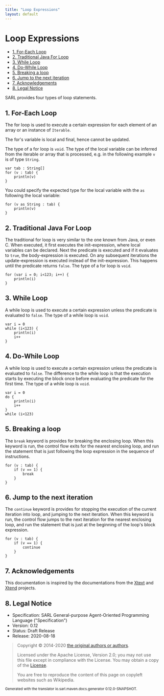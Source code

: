 ```yaml
---
title: "Loop Expressions"
layout: default
---
```


# Loop Expressions


<ul class="page_outline" id="page_outline">

<li><a href="#1-for-each-loop">1. For-Each Loop</a></li>
<li><a href="#2-traditional-java-for-loop">2. Traditional Java For Loop</a></li>
<li><a href="#3-while-loop">3. While Loop</a></li>
<li><a href="#4-do-while-loop">4. Do-While Loop</a></li>
<li><a href="#5-breaking-a-loop">5. Breaking a loop</a></li>
<li><a href="#6-jump-to-the-next-iteration">6. Jump to the next iteration</a></li>
<li><a href="#7-acknowledgements">7. Acknowledgements</a></li>
<li><a href="#8-legal-notice">8. Legal Notice</a></li>

</ul>


SARL provides four types of loop statements.


## 1. For-Each Loop

The for loop is used to execute a certain expression for each element of an array or an instance of `Iterable`.

The for's variable is local and final, hence cannot be updated.

The type of a for loop is `void`. The type of the local variable can be inferred from the
iterable or array that is processed, e.g. in the following example `v` is of type `String`.

```sarl
var tab : String[]
for (v : tab) {
	println(v)
}
```


You could specify the expected type for the local variable with the `as` following the local variable:

```sarl
for (v as String : tab) {
	println(v)
}
```



## 2. Traditional Java For Loop

The traditional for loop is very similar to the one known from Java, or even C.
When executed, it first executes the init-expression, where local variables can be
declared. Next the predicate is executed and if it evaluates to `true`, the
body-expression is executed. On any subsequent iterations the update-expression
is executed instead of the init-expression. This happens until the predicate
returns `false`. The type of a for loop is `void`.

```sarl
for (var i = 0; i<123; i++) {
	println(i)
}
```



## 3. While Loop

A while loop is used to execute a certain expression unless the predicate is evaluated to
`false`. The type of a while loop is `void`.

```sarl
var i = 0
while (i<123) {
	println(i)
	i++
}
```



## 4. Do-While Loop

A while loop is used to execute a certain expression unless the predicate is evaluated 
to `false`. The difference to the while loop is that the execution starts by 
executing the block once before evaluating the predicate for the first time. 
The type of a while loop is `void`.

```sarl
var i = 0
do {
	println(i)
	i++
}
while (i<123)
```



## 5. Breaking a loop

The `break` keyword is provides for breaking the enclosing loop.
When this keyword is run, the control flow exits for the nearest
enclosing loop, and run the statement that is just following the loop
expression in the sequence of instructions.

```sarl
for (v : tab) {
	if (v == 1) {
		break
	}
}
```



## 6. Jump to the next iteration

The `continue` keyword is provides for stopping the execution of the
current iteration into loop, and jumping to the next iteration.
When this keyword is run, the control flow jumps to the next iteration
for the nearest enclosing loop, and run the statement that is just at
the beginning of the loop's block expression.

```sarl
for (v : tab) {
	if (v == 1) {
		continue
	}
}
```




## 7. Acknowledgements

This documentation is inspired by the documentations from the
[Xtext](https://www.eclipse.org/Xtext/documentation.html) and
[Xtend](https://www.eclipse.org/xtend/documentation.html) projects.

## 8. Legal Notice

* Specification: SARL General-purpose Agent-Oriented Programming Language ("Specification")
* Version: 0.12
* Status: Draft Release
* Release: 2020-08-18

> Copyright &copy; 2014-2020 [the original authors or authors](http://www.sarl.io/about/index.html).
>
> Licensed under the Apache License, Version 2.0;
> you may not use this file except in compliance with the License.
> You may obtain a copy of the [License](http://www.apache.org/licenses/LICENSE-2.0).
>
> You are free to reproduce the content of this page on copyleft websites such as Wikipedia.

<small>Generated with the translator io.sarl.maven.docs.generator 0.12.0-SNAPSHOT.</small>